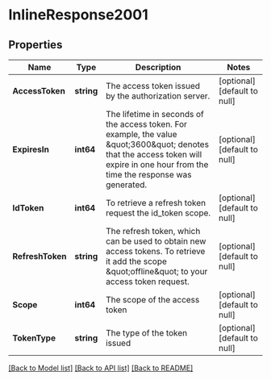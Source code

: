 # InlineResponse2001

## Properties
Name | Type | Description | Notes
------------ | ------------- | ------------- | -------------
**AccessToken** | **string** | The access token issued by the authorization server. | [optional] [default to null]
**ExpiresIn** | **int64** | The lifetime in seconds of the access token.  For example, the value \&quot;3600\&quot; denotes that the access token will expire in one hour from the time the response was generated. | [optional] [default to null]
**IdToken** | **int64** | To retrieve a refresh token request the id_token scope. | [optional] [default to null]
**RefreshToken** | **string** | The refresh token, which can be used to obtain new access tokens. To retrieve it add the scope \&quot;offline\&quot; to your access token request. | [optional] [default to null]
**Scope** | **int64** | The scope of the access token | [optional] [default to null]
**TokenType** | **string** | The type of the token issued | [optional] [default to null]

[[Back to Model list]](../README.md#documentation-for-models) [[Back to API list]](../README.md#documentation-for-api-endpoints) [[Back to README]](../README.md)


